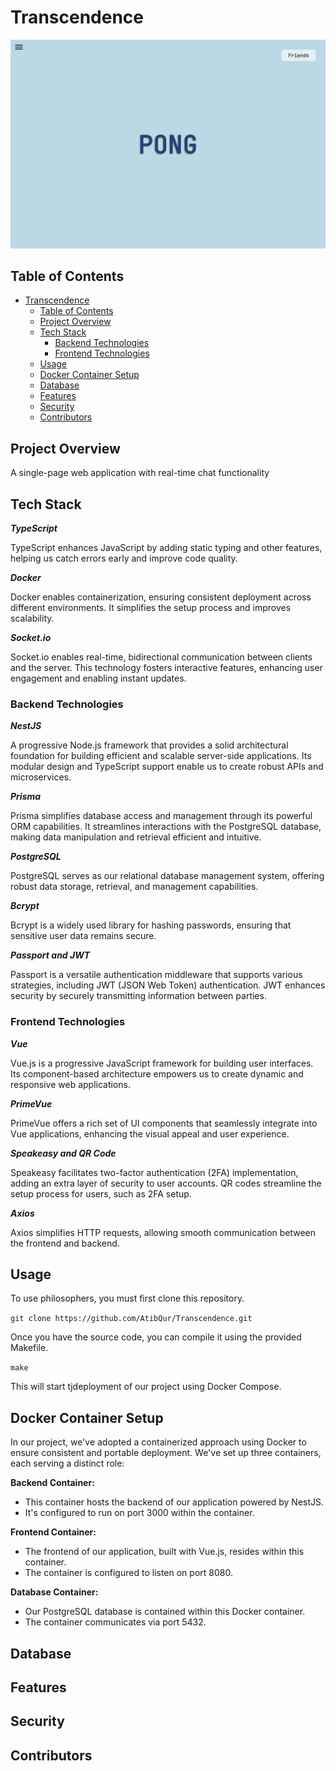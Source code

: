 # Transcendence

<img src="https://github.com/AtibQur/Transcendence/blob/main/Homepage.png" alt="Your image title" width="900"/>

## Table of Contents
- [Transcendence](#transcendence)
  - [Table of Contents](#table-of-contents)
  - [Project Overview](#project-overview)
  - [Tech Stack](#tech-stack)
    - [Backend Technologies](#backend-technologies)
    - [Frontend Technologies](#frontend-technologies)
  - [Usage](#usage)
  - [Docker Container Setup](#docker-container-setup)
  - [Database](#database)
  - [Features](#features)
  - [Security](#security)
  - [Contributors](#contributors)

## Project Overview

A single-page web application with real-time chat functionality

## Tech Stack

**_TypeScript_**

TypeScript enhances JavaScript by adding static typing and other features, helping us catch errors early and improve code quality.

**_Docker_**

Docker enables containerization, ensuring consistent deployment across different environments. It simplifies the setup process and improves scalability.

**_Socket.io_**

Socket.io enables real-time, bidirectional communication between clients and the server. This technology fosters interactive features, enhancing user engagement and enabling instant updates.

### Backend Technologies

**_NestJS_**

A progressive Node.js framework that provides a solid architectural foundation for building efficient and scalable server-side applications. Its modular design and TypeScript support enable us to create robust APIs and microservices.

**_Prisma_**

Prisma simplifies database access and management through its powerful ORM capabilities. It streamlines interactions with the PostgreSQL database, making data manipulation and retrieval efficient and intuitive.

**_PostgreSQL_**

PostgreSQL serves as our relational database management system, offering robust data storage, retrieval, and management capabilities.

**_Bcrypt_**

Bcrypt is a widely used library for hashing passwords, ensuring that sensitive user data remains secure.

**_Passport and JWT_**

Passport is a versatile authentication middleware that supports various strategies, including JWT (JSON Web Token) authentication. JWT enhances security by securely transmitting information between parties.

### Frontend Technologies

**_Vue_**

Vue.js is a progressive JavaScript framework for building user interfaces. Its component-based architecture empowers us to create dynamic and responsive web applications.

**_PrimeVue_**

PrimeVue offers a rich set of UI components that seamlessly integrate into Vue applications, enhancing the visual appeal and user experience.

**_Speakeasy and QR Code_**

Speakeasy facilitates two-factor authentication (2FA) implementation, adding an extra layer of security to user accounts. QR codes streamline the setup process for users, such as 2FA setup.

**_Axios_**

Axios simplifies HTTP requests, allowing smooth communication between the frontend and backend.

## Usage

To use philosophers, you must first clone this repository.

`git clone https://github.com/AtibQur/Transcendence.git`

Once you have the source code, you can compile it using the provided Makefile.

`make`

This will start tjdeployment of our project using Docker Compose. 

## Docker Container Setup

In our project, we've adopted a containerized approach using Docker to ensure consistent and portable deployment. We've set up three containers, each serving a distinct role:

**Backend Container:**

- This container hosts the backend of our application powered by NestJS.
- It's configured to run on port 3000 within the container.
  
**Frontend Container:**

- The frontend of our application, built with Vue.js, resides within this container.
- The container is configured to listen on port 8080.

**Database Container:**

- Our PostgreSQL database is contained within this Docker container.
- The container communicates via port 5432.

## Database

## Features

## Security

## Contributors

